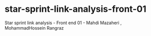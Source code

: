 # star-sprint-link-analysis-front-01
Star sprint link analysis - Front end 01 - Mahdi Mazaheri , MohammadHossein Rangraz

